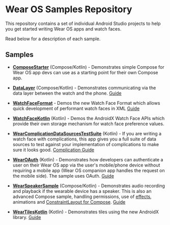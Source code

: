 Wear OS Samples Repository
======================

This repository contains a set of individual Android Studio projects to help you get started writing Wear OS apps and watch faces.

Read below for a description of each sample.


Samples
----------

* **[ComposeStarter](ComposeStarter)** (Compose/Kotlin) - Demonstrates simple Compose for Wear OS app devs can use as a starting point for their own Compose app.

* **[DataLayer](DataLayer)** (Compose/Kotlin) - Demonstrates communicating via the data layer between the watch and the phone. [Guide](https://developer.android.com/training/wearables/data-layer)

* **[WatchFaceFormat](WatchFaceFormat)** - Demos the new Watch Face Format which allows quick development of performant watch
    faces in XML [Guide](https://developer.android.com/training/wearables/wff)

* **[WatchFaceKotlin](WatchFaceKotlin)** (Kotlin) - Demos the AndroidX Watch Face APIs which provide their own storage mechanism for watch face preference values.

* **[WearComplicationDataSourcesTestSuite](WearComplicationDataSourcesTestSuite)** (Kotlin) - If you are writing a watch face with complications, this app gives you a full suite of data sources to test against your implementation of complications to make sure it looks good. [Complication Guide](https://developer.android.com/training/wearables/watch-faces/adding-complications)

* **[WearOAuth](WearOAuth)** (Kotlin) - Demonstrates how developers can authenticate a user on their Wear OS app via the user's mobile/phone device without requiring a mobile app (Wear OS companion app handles the request on the mobile side). The sample uses OAuth. [Guide](https://developer.android.com/training/wearables/apps/auth-wear)

* **[WearSpeakerSample](WearSpeakerSample)** (Compose/Kotlin) - Demonstrates audio recording and playback if the wearable device has a speaker. This is also an advanced Compose sample, handling permissions, use of [effects](https://developer.android.com/jetpack/compose/side-effects), animations and [ConstraintLayout for Compose](https://developer.android.com/jetpack/compose/layouts/constraintlayout). [Guide](https://developer.android.com/training/wearables/wearable-sounds)

* **[WearTilesKotlin](WearTilesKotlin)** (Kotlin) - Demonstrates tiles using the new AndroidX library. [Guide](https://developer.android.com/training/articles/wear-tiles)
